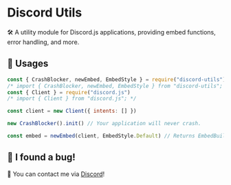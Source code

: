 # Discord Utils
🛠️ A utility module for Discord.js applications, providing embed functions, error handling, and more.

## 🏅 Usages
```js
const { CrashBlocker, newEmbed, EmbedStyle } = require("discord-utils");
/* import { CrashBlocker, newEmbed, EmbedStyle } from "discord-utils"; */
const { Client } = require("discord.js")
/* import { Client } from "discord.js"; */

const client = new Client({ intents: [] })

new CrashBlocker().init() // Your application will never crash.

const embed = newEmbed(client, EmbedStyle.Default) // Returns EmbedBuilder but it has title and color.
```

## 🐞 I found a bug!
📱 You can contact me via [Discord](https://discord.gg/codebot)!